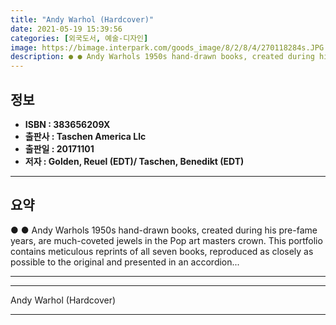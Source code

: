 ```yaml
---
title: "Andy Warhol (Hardcover)"
date: 2021-05-19 15:39:56
categories: [외국도서, 예술-디자인]
image: https://bimage.interpark.com/goods_image/8/2/8/4/270118284s.JPG
description: ● ● Andy Warhols 1950s hand-drawn books, created during his pre-fame years, are much-coveted jewels in the Pop art masters crown. This portfolio contains meti
---
```


## **정보**

- **ISBN : 383656209X**
- **출판사 : Taschen America Llc**
- **출판일 : 20171101**
- **저자 : Golden, Reuel (EDT)/ Taschen, Benedikt (EDT)**

------



## **요약**

●  ●  Andy Warhols 1950s hand-drawn books, created during his pre-fame years, are much-coveted jewels in the Pop art masters crown. This portfolio contains meticulous reprints of all seven books, reproduced as closely as possible to the original and presented in an accordion... 

------



------


Andy Warhol (Hardcover) 

------


